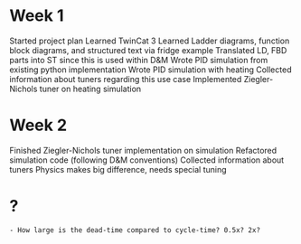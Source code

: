 # Week 1
Started project plan
Learned TwinCat 3
    Learned Ladder diagrams, function block diagrams, and structured text via fridge example
    Translated LD, FBD parts into ST since this is used within D&M
Wrote PID simulation from existing python implementation
Wrote PID simulation with heating
Collected information about tuners regarding this use case
    Implemented Ziegler-Nichols tuner on heating simulation

# Week 2
Finished Ziegler-Nichols tuner implementation on simulation
    Refactored simulation code (following D&M conventions)
Collected information about tuners
    Physics makes big difference, needs special tuning

# ?
    - How large is the dead-time compared to cycle-time? 0.5x? 2x?